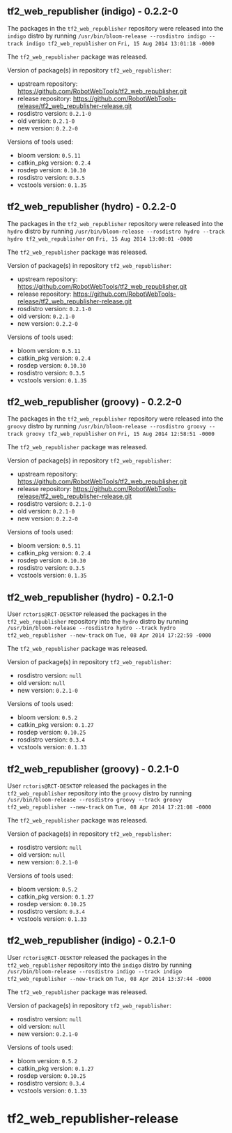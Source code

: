## tf2_web_republisher (indigo) - 0.2.2-0

The packages in the `tf2_web_republisher` repository were released into the `indigo` distro by running `/usr/bin/bloom-release --rosdistro indigo --track indigo tf2_web_republisher` on `Fri, 15 Aug 2014 13:01:18 -0000`

The `tf2_web_republisher` package was released.

Version of package(s) in repository `tf2_web_republisher`:
- upstream repository: https://github.com/RobotWebTools/tf2_web_republisher.git
- release repository: https://github.com/RobotWebTools-release/tf2_web_republisher-release.git
- rosdistro version: `0.2.1-0`
- old version: `0.2.1-0`
- new version: `0.2.2-0`

Versions of tools used:
- bloom version: `0.5.11`
- catkin_pkg version: `0.2.4`
- rosdep version: `0.10.30`
- rosdistro version: `0.3.5`
- vcstools version: `0.1.35`


## tf2_web_republisher (hydro) - 0.2.2-0

The packages in the `tf2_web_republisher` repository were released into the `hydro` distro by running `/usr/bin/bloom-release --rosdistro hydro --track hydro tf2_web_republisher` on `Fri, 15 Aug 2014 13:00:01 -0000`

The `tf2_web_republisher` package was released.

Version of package(s) in repository `tf2_web_republisher`:
- upstream repository: https://github.com/RobotWebTools/tf2_web_republisher.git
- release repository: https://github.com/RobotWebTools-release/tf2_web_republisher-release.git
- rosdistro version: `0.2.1-0`
- old version: `0.2.1-0`
- new version: `0.2.2-0`

Versions of tools used:
- bloom version: `0.5.11`
- catkin_pkg version: `0.2.4`
- rosdep version: `0.10.30`
- rosdistro version: `0.3.5`
- vcstools version: `0.1.35`


## tf2_web_republisher (groovy) - 0.2.2-0

The packages in the `tf2_web_republisher` repository were released into the `groovy` distro by running `/usr/bin/bloom-release --rosdistro groovy --track groovy tf2_web_republisher` on `Fri, 15 Aug 2014 12:58:51 -0000`

The `tf2_web_republisher` package was released.

Version of package(s) in repository `tf2_web_republisher`:
- upstream repository: https://github.com/RobotWebTools/tf2_web_republisher.git
- release repository: https://github.com/RobotWebTools-release/tf2_web_republisher-release.git
- rosdistro version: `0.2.1-0`
- old version: `0.2.1-0`
- new version: `0.2.2-0`

Versions of tools used:
- bloom version: `0.5.11`
- catkin_pkg version: `0.2.4`
- rosdep version: `0.10.30`
- rosdistro version: `0.3.5`
- vcstools version: `0.1.35`


## tf2_web_republisher (hydro) - 0.2.1-0

User `rctoris@RCT-DESKTOP` released the packages in the `tf2_web_republisher` repository into the `hydro` distro by running `/usr/bin/bloom-release --rosdistro hydro --track hydro tf2_web_republisher --new-track` on `Tue, 08 Apr 2014 17:22:59 -0000`

The `tf2_web_republisher` package was released.

Version of package(s) in repository `tf2_web_republisher`:
- rosdistro version: `null`
- old version: `null`
- new version: `0.2.1-0`

Versions of tools used:
- bloom version: `0.5.2`
- catkin_pkg version: `0.1.27`
- rosdep version: `0.10.25`
- rosdistro version: `0.3.4`
- vcstools version: `0.1.33`


## tf2_web_republisher (groovy) - 0.2.1-0

User `rctoris@RCT-DESKTOP` released the packages in the `tf2_web_republisher` repository into the `groovy` distro by running `/usr/bin/bloom-release --rosdistro groovy --track groovy tf2_web_republisher --new-track` on `Tue, 08 Apr 2014 17:21:08 -0000`

The `tf2_web_republisher` package was released.

Version of package(s) in repository `tf2_web_republisher`:
- rosdistro version: `null`
- old version: `null`
- new version: `0.2.1-0`

Versions of tools used:
- bloom version: `0.5.2`
- catkin_pkg version: `0.1.27`
- rosdep version: `0.10.25`
- rosdistro version: `0.3.4`
- vcstools version: `0.1.33`


## tf2_web_republisher (indigo) - 0.2.1-0

User `rctoris@RCT-DESKTOP` released the packages in the `tf2_web_republisher` repository into the `indigo` distro by running `/usr/bin/bloom-release --rosdistro indigo --track indigo tf2_web_republisher --new-track` on `Tue, 08 Apr 2014 13:37:44 -0000`

The `tf2_web_republisher` package was released.

Version of package(s) in repository `tf2_web_republisher`:
- rosdistro version: `null`
- old version: `null`
- new version: `0.2.1-0`

Versions of tools used:
- bloom version: `0.5.2`
- catkin_pkg version: `0.1.27`
- rosdep version: `0.10.25`
- rosdistro version: `0.3.4`
- vcstools version: `0.1.33`


tf2_web_republisher-release
===========================
